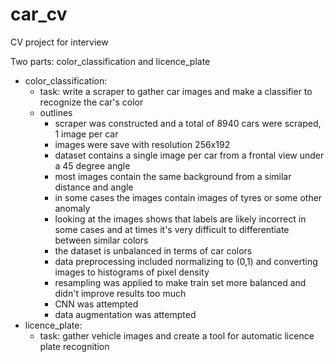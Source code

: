 # car_cv
CV project for interview

Two parts: color_classification and licence_plate

- color_classification:
	- task: write a scraper to gather car images and make a classifier to recognize the car's color
	- outlines
		- scraper was constructed and a total of 8940 cars were scraped, 1 image per car
		- images were save with resolution 256x192
		- dataset contains a single image per car from a frontal view under a 45 degree angle
		- most images contain the same background from a similar distance and angle
		- in some cases the images contain images of tyres or some other anomaly
		- looking at the images shows that labels are likely incorrect in some cases and at times it's very difficult to differentiate between similar colors
		- the dataset is unbalanced in terms of car colors
		- data preprocessing included normalizing to (0,1) and converting images to histograms of pixel density
		- resampling was applied to make train set more balanced and didn't improve results too much
		- CNN was attempted
		- data augmentation was attempted
- licence_plate:
	- task: gather vehicle images and create a tool for automatic licence plate recognition